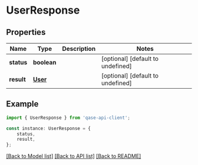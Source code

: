 # UserResponse


## Properties

Name | Type | Description | Notes
------------ | ------------- | ------------- | -------------
**status** | **boolean** |  | [optional] [default to undefined]
**result** | [**User**](User.md) |  | [optional] [default to undefined]

## Example

```typescript
import { UserResponse } from 'qase-api-client';

const instance: UserResponse = {
    status,
    result,
};
```

[[Back to Model list]](../README.md#documentation-for-models) [[Back to API list]](../README.md#documentation-for-api-endpoints) [[Back to README]](../README.md)

